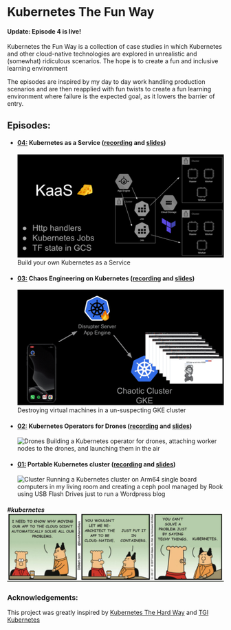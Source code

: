 # Kubernetes The Fun Way

#### Update: Episode 4 is live!

Kubernetes the Fun Way is a collection of case studies in which Kubernetes and other cloud-native technologies are explored in unrealistic and (somewhat) ridiculous scenarios. The hope is to create a fun and inclusive learning environment

The episodes are inspired by my day to day work handling production scenarios and are then reapplied with fun twists to create a fun learning environment where failure is the expected goal, as it lowers the barrier of entry.

## Episodes:

- #### [04:](04-kubernetes-as-a-service/) Kubernetes as a Service ([recording](https://www.youtube.com/watch?v=cZEcdTOwV-A&feature=youtu.be&t=18200) and [slides](https://docs.google.com/presentation/d/1d7i4DqIV4K--jqLNlZVVJlSgOWu0HeSgVMHnaZtIPlc/edit))

  ![KaaS](04-kubernetes-as-a-service/images/kaas.png)
  Build your own Kubernetes as a Service

- #### [03:](03-chaos-engineering-on-kubernetes/) Chaos Engineering on Kubernetes ([recording](https://www.youtube.com/watch?v=5JLOkjbkNg4) and [slides](https://docs.google.com/presentation/d/1jSparcqR4NsaG4yOnEbE7AxnNnr1xLVwkIBjbfKzc4k/edit?usp=sharing))

  ![Chaos](03-chaos-engineering-on-kubernetes/images/chaos.gif)
  Destroying virtual machines in a un-suspecting GKE cluster

- #### [02:](02-kubernetes-operator-for-drones/) Kubernetes Operators for Drones ([recording](https://www.youtube.com/watch?v=JPVgxnsvOs0) and [slides](https://docs.google.com/presentation/d/1VVZ1QPbae4Pnqr-sKEO4knL-2mwz-ijWt-AhJGu6EYQ/edit?usp=sharing))

  ![Drones](02-kubernetes-operator-for-drones/images/drones.gif)
  Building a Kubernetes operator for drones, attaching worker nodes to the drones, and launching them in the air

- #### [01:](01-portable-kubernetes-cluster/) Portable Kubernetes cluster ([recording](https://www.youtube.com/watch?v=83oLS3mP7XQ) and [slides](https://docs.google.com/presentation/d/1RdEzRpNtCz1NRyWGr8kKeqVn6NNrAXfzvX8qxi4BanY/edit?usp=sharing))

  ![Cluster](01-portable-kubernetes-cluster/images/cluster.gif)
  Running a Kubernetes cluster on Arm64 single board computers in my living room and creating a ceph pool managed by Rook using USB Flash Drives just to run a Wordpress blog

##### #kubernetes ![Dilbert](XX-random/dilbert.jpeg)

### Acknowledgements:

This project was greatly inspired by [Kubernetes The Hard Way](https://github.com/kelseyhightower/kubernetes-the-hard-way) and [TGI Kubernetes](https://github.com/vmware-tanzu/tgik)
